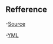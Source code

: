 ## Refference

-[Source](https://www.youtube.com/watch?v=wF5T8Tn0MtA)

-[YML](https://drive.google.com/file/d/1U5HyiSSKRL5ZApJTMkleGIGHlNuxuF4-/view)
